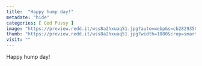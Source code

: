 ```yaml
---
title:  "Happy hump day!"
metadate: "hide"
categories: [ God Pussy ]
image: "https://preview.redd.it/wss8a2hxuaq51.jpg?auto=webp&s=cb2829350d574ff3e3ff2f50b5581ab6ea6d220d"
thumb: "https://preview.redd.it/wss8a2hxuaq51.jpg?width=1080&crop=smart&auto=webp&s=9d2318e00744c2f8ae5795844dd19a58fe2240bf"
visit: ""
---
```

Happy hump day!
